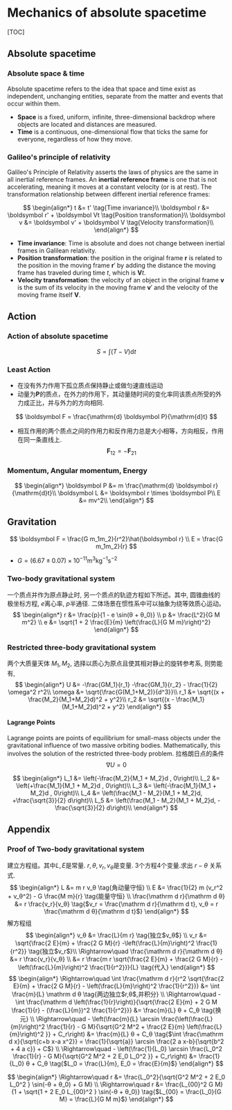 # Mechanics of absolute spacetime

[TOC]

## Absolute spacetime

### Absolute space & time

Absolute spacetime refers to the idea that space and time exist as independent, unchanging entities, separate from the matter and events that occur within them.

- **Space** is a fixed, uniform, infinite, three-dimensional backdrop where objects are located and distances are measured.
- **Time** is a continuous, one-dimensional flow that ticks the same for everyone, regardless of how they move.

### Galileo's principle of relativity

Galileo's Principle of Relativity asserts the laws of physics are the same in all inertial reference frames. An **inertial reference frame** is one that is not accelerating, meaning it moves at a constant velocity (or is at rest). The transformation relationship between different inertial reference frames:

$$
\begin{align*}
t &= t' \tag{Time invariance}\\
\boldsymbol r &= \boldsymbol r' + \boldsymbol Vt  \tag{Position transformation}\\
\boldsymbol v &= \boldsymbol v' + \boldsymbol V  \tag{Velocity transformation}\\
\end{align*}
$$

- **Time invariance**: Time is absolute and does not change between inertial frames in Galilean relativity.
- **Position transformation**: the position in the original frame $\boldsymbol r$ is related to the position in the moving frame $\boldsymbol r'$ by adding the distance the moving frame has traveled during time $t$, which is $\boldsymbol V t$.
- **Velocity transformation**: the velocity of an object in the original frame $\boldsymbol v$ is the sum of its velocity in the moving frame $\boldsymbol v'$ and the velocity of the moving frame itself $\boldsymbol V$.

## Action

### Action of absolute spacetime

$$
S = \int (T - V) \mathrm dt
$$

### Least Action

- 在没有外力作用下孤立质点保持静止或做匀速直线运动
- 动量为$\boldsymbol P$的质点，在外力的作用下，其动量随时间的变化率同该质点所受的外力成正比，并与外力的方向相同.

$$
\boldsymbol F = \frac{\mathrm{d} \boldsymbol P}{\mathrm{d}t}
$$

- 相互作用的两个质点之间的作用力和反作用力总是大小相等，方向相反，作用在同一条直线上.
  $$
  \boldsymbol F_{12} = - \boldsymbol F_{21}
  $$
  

### Momentum, Angular momentum, Energy

$$
\begin{align*}
\boldsymbol P &= m \frac{\mathrm{d} \boldsymbol r}{\mathrm{d}t}\\
\boldsymbol L &= \boldsymbol r \times \boldsymbol P\\
E &= mv^2\\
\end{align*}
$$

## Gravitation

$$
\boldsymbol F = \frac{G m_1m_2}{r^2}\hat{\boldsymbol r} \\
E = \frac{G m_1m_2}{r}
$$

- $G = (6.67 \pm0.07) \times 10^{-11} \mathrm{m^3kg^{-1}s^{-2}}$

### Two-body gravitational system

一个质点并作为原点静止时, 另一个质点的轨迹方程如下所述。其中, 圆锥曲线的极坐标方程, $e$离心率, $p$半通径. 二体场景在惯性系中可以抽象为绕等效质心运动。
$$
\begin{align*}
  r &= \frac{p}{1 - e \sin(θ + θ_0)}  \\
  p &= \frac{L^2}{G M m^2}  \\
  e &= \sqrt{1 + 2 \frac{E}{m} \left(\frac{L}{G M m}\right)^2}
\end{align*}
$$

### Restricted three-body gravitational system
两个大质量天体 $M_1, M_2$, 选择以质心为原点且使其相对静止的旋转参考系, 则势能有, 
$$
\begin{align*}
U &= -\frac{GM_1}{r_1} -\frac{GM_1}{r_2} - \frac{1}{2} \omega^2 r^2\\
\omega &= \sqrt{\frac{G(M_1+M_2)}{d^3}}\\
r_1 &= \sqrt{(x + \frac{M_2}{M_1+M_2}d)^2 + y^2}\\
r_2 &= \sqrt{(x - \frac{M_1}{M_1+M_2}d)^2 + y^2}
\end{align*}
$$

#### Lagrange Points

Lagrange points are points of equilibrium for small-mass objects under the gravitational influence of two massive orbiting bodies. Mathematically, this involves the solution of the restricted three-body problem. 拉格朗日点的条件
$$
\nabla U = 0
$$

$$
\begin{align*}
L_1 &= \left(-\frac{M_2}{M_1 + M_2}d , 0\right)\\
L_2 &= \left(+\frac{M_1}{M_1 + M_2}d , 0\right)\\
L_3 &= \left(-\frac{M_1}{M_1 + M_2}d , 0\right)\\
L_4 &= \left(\frac{M_1 - M_2}{M_1 + M_2}d, +\frac{\sqrt{3}}{2} d\right)\\
L_5 &= \left(\frac{M_1 - M_2}{M_1 + M_2}d, -\frac{\sqrt{3}}{2} d\right)\\
\end{align*}
$$

## Appendix

### Proof of Two-body gravitational system

建立方程组。其中$L, E$是常量. $r, θ, v_r, v_θ$是变量. 3个方程4个变量.求出 $r-θ$ 关系式.
$$
\begin{align*}
L &= m r v_θ  \tag{角动量守恒}  \\
E &= \frac{1}{2} m (v_r^2 + v_θ^2) - G \frac{M m}{r}  \tag{能量守恒}  \\
\frac{\mathrm d r}{\mathrm d θ} &= r \frac{v_r}{v_θ}  \tag{$v_r = \frac{\mathrm d r}{\mathrm d t}, v_θ = r \frac{\mathrm d θ}{\mathrm d t}$}
\end{align*}
$$
解方程组
$$
\begin{align*}
v_θ &= \frac{L}{m r}  \tag{独立$v_θ$}  \\
v_r &= \sqrt{\frac{2 E}{m} + \frac{2 G M}{r} -\left(\frac{L}{m}\right)^2 \frac{1}{r^2}}  \tag{独立$v_r$}\\
\Rightarrow\quad  \frac{\mathrm d r}{\mathrm d θ} &= r \frac{v_r}{v_θ}  \\
&= r \frac{m r \sqrt{\frac{2 E}{m} + \frac{2 G M}{r} - \left(\frac{L}{m}\right)^2 \frac{1}{r^2}}}{L}  \tag{代入}
\end{align*}
$$
$$
\begin{align*}
\Rightarrow\quad  \int \frac{\mathrm d r}{r^2 \sqrt{\frac{2 E}{m} + \frac{2 G M}{r} - \left(\frac{L}{m}\right)^2 \frac{1}{r^2}}} &= \int \frac{m}{L} \mathrm d θ  \tag{两边独立$r,θ$,并积分}  \\
\Rightarrow\quad  - \int \frac{\mathrm d \left(\frac{1}{r}\right)}{\sqrt{\frac{2 E}{m} + 2 G M \frac{1}{r} - (\frac{L}{m})^2 \frac{1}{r^2}}} &= \frac{m}{L} θ + C_θ  \tag{换元}  \\
\Rightarrow\quad  - \left(\frac{m}{L} \arcsin \frac{\left(\frac{L}{m}\right)^2 \frac{1}{r} - G M}{\sqrt{G^2 M^2 + \frac{2 E}{m} \left(\frac{L}{m}\right)^2 }} + C_r\right) &= \frac{m}{L} θ + C_θ  \tag{$\int \frac{\mathrm d x}{\sqrt{c+b x-a x^2}} = \frac{1}{\sqrt{a}} \arcsin \frac{2 a x-b}{\sqrt{b^2 + 4 a c}} + C$}  \\
\Rightarrow\quad  - \left(\frac{1}{L_0} \arcsin \frac{L_0^2 \frac{1}{r} - G M}{\sqrt{G^2 M^2 + 2 E_0 L_0^2 }} + C_r\right) &= \frac{1}{L_0} θ + C_θ  \tag{$L_0 = \frac{L}{m}, E_0 = \frac{E}{m}$}
\end{align*}
$$

$$
\begin{align*}
\Rightarrow\quad  r &= \frac{L_0^2}{\sqrt{G^2 M^2 + 2 E_0 L_0^2 } \sin(-θ + θ_0) + G M}  \\
\Rightarrow\quad  r &= \frac{L_{00}^2 G M}{1 + \sqrt{1 + 2 E_0 L_{00}^2 } \sin(-θ + θ_0)}  \tag{$L_{00} = \frac{L_0}{G M} = \frac{L}{G M m}$}
\end{align*}
$$